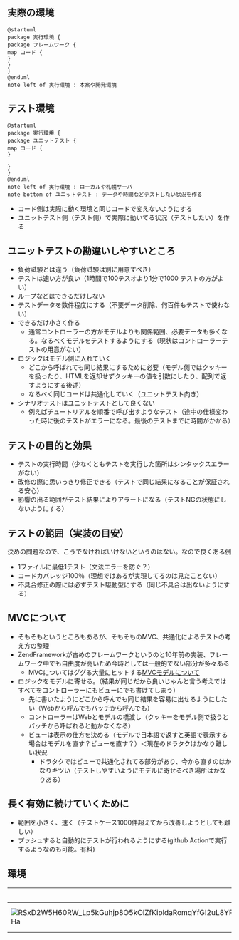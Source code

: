 ## 実際の環境

```
@startuml
package 実行環境 {
package フレームワーク {
map コード {
}
}
}
@enduml
note left of 実行環境 : 本案や開発環境
```

## テスト環境

```
@startuml
package 実行環境 {
package ユニットテスト {
map コード {
}

}
}
@enduml
note left of 実行環境 : ローカルや札幌サーバ
note bottom of ユニットテスト : データや時間などテストしたい状況を作る
```
- コード側は実際に動く環境と同じコードで変えないようにする
- ユニットテスト側（テスト側）で実際に動いてる状況（テストしたい）を作る

## ユニットテストの勘違いしやすいところ
- 負荷試験とは違う（負荷試験は別に用意すべき）
-  テストは速い方が良い（1時間で100テスオより1分で1000 テストの方がよい）
  - ループなどはできるだけしない
  - テストデータを数件程度にする（不要データ削除、何百件もテストで使わない） 
- できるだけ小さく作る
  - 通常コントローラーの方がモデルよりも関係範囲、必要データも多くなる。なるべくモデルをテストするようにする（現状はコントローラーテストの用意がない）
- ロジックはモデル側に入れていく
  - どこから呼ばれても同じ結果にするために必要（モデル側ではクッキーを扱ったり、HTMLを返却せずクッキーの値を引数にしたり、配列で返すようにする後述）
  - なるべく同じコードは共通化していく（ユニットテスト向き）
- シナリオテストはユニットテストとして良くない
  - 例えばチュートリアルを順番で呼び出すようなテスト（途中の仕様変わった時に後のテストがエラーになる。最後のテストまでに時間がかかる）
## テストの目的と効果
- テストの実行時間（少なくともテストを実行した箇所はシンタックスエラーがない）
- 改修の際に思いっきり修正できる（テストで同じ結果になることが保証される安心）
- 影響の出る範囲がテスト結果によりアラートになる（テストNGの状態にしないようにする）
## テストの範囲（実装の目安）
決めの問題なので、こうでなければいけないというのはない。なので良くある例
- 1ファイルに最低1テスト（文法エラーを防ぐ？）
- コードカバレッジ100％（理想ではあるが実現してるのは見たことない）
- 不具合修正の際には必ずテスト駆動型にする（同じ不具合は出ないようにする）
## MVCについて
- そもそもというところもあるが、そもそものMVC、共通化によるテストの考え方の整理
- ZendFrameworkが古めのフレームワークというのと10年前の実装、フレームワーク中でも自由度が高いため今時としては一般的でない部分が多々ある
  - MVCについてはググる大量にヒットする[MVCモデルについて](https://qiita.com/s_emoto/items/975cc38a3e0de462966a)
- ロジックをモデルに寄せる。（結果が同じだから良いじゃんと言う考えではすべてをコントローラーにもビューにでも書けてしまう）
  - 先に書いたようにどこから呼んでも同じ結果を容易に出せるようにしたい（Webから呼んでもバッチから呼んでも）
  - コントローラーはWebとモデルの橋渡し（クッキーをモデル側で扱うとバッチから呼ばれると動かなくなる）
  - ビューは表示の仕方を決める（モデルで日本語で返すと英語で表示する場合はモデルを直す？ビューを直す？）＜現在のドラタクはかなり難しい状況
    - ドラタクではビューで共通化されてる部分があり、今から直すのはかなりキツい（テストしやすいようにモデルに寄せるべき場所はかなりある）
## 長く有効に続けていくために
- 範囲を小さく、速く（テストケース1000件超えてから改善しようとしても難しい）
- プッシュすると自動的にテストが行われるようにする(github Actionで実行するようなのも可能。有料)


## 環境

実際の環境|テスト環境
--|--
![RSxD2W5H60RW_Lp5kGuhjp8O5kOlZfKipldaRomqYfGI2uL8YPeY5_EQ6Ux2ETIKKcVn_RrF9r_dPeqt7DlmpMBLh5WiFYoUos4Q7kCLiMOs1gr10OX0FL07CbA5sZkcpo1Fe2keh_gMeLxBo5jkIQkknorcMsNElF8ldLFaNiVa3hI3R2VpVHmD8SyVQ_ID5ZpEFKU7_tz0AzsFSjV4JBucOuWjn2QxWPX2B23QwU2Id0Ha](https://user-images.githubusercontent.com/99715301/185535791-fdf20e88-51eb-4962-a950-a71f124f9db9.png)|![SoWkIImgAStDuIf8JCvEJ4zLUBfk_ek5FSydRNYwg5cX6Yxyk7dgu-OrZvltF6vUyBXvFOZHj1uedvjOeF2uQJDOeXF8hmL3XzIy592XUVabgGevgMab2lbfg2PRAJoRi-RPmex7JIqlftK_dxaB8Wu0](https://user-images.githubusercontent.com/99715301/185535942-96f5c030-80d9-4cc0-b2eb-27c9e9d1d185.png)
